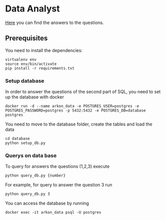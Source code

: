 # Data Analyst

[Here](https://github.com/Sembofer/Data_Analyst/blob/master/Test.ipynb) you can find the answers to the questions.


## Prerequisites
You need to install the dependencies:
```
virtualenv env
source env/bin/activate
pip install -r requirements.txt
```

### Setup database
In order to answer the questions of the second part of SQL, you need to set up the database with docker
```
docker run -d --name arkon_data -e POSTGRES_USER=postgres -e POSTGRES_PASSWORD=postgres -p 5432:5432 -e POSTGRES_DB=database postgres
```

You need to move to the database folder, create the tables and load the data
```
cd database
python setup_db.py
```
### Querys on data base
To query for answers the questions (1,2,3) execute
```
python query_db.py {number}
```
For example, for query to answer the question 3 run
```
python query_db.py 3
```

You can access the database by running
```
docker exec -it arkon_data psql -U postgres
```
